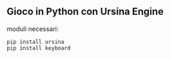 ## Gioco in Python con Ursina Engine

moduli necessari:
```
pip install ursina
pip install keyboard
```
